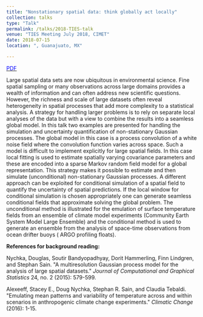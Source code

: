 ```yaml
---
title: "Nonstationary spatial data: think globally act locally"
collection: talks
type: "Talk"
permalink: /talks/2018-TIES-talk
venue: "TIES Meeting July 2018, CIMET" 
date: 2018-07-15
location: ", Guanajuato, MX"

---
```

[<span style="color:blue">PDF</span>](https://dnychka.github.io/files/LocalTalkTIES.pdf)

Large spatial data sets are now ubiquitous in environmental science.
Fine spatial sampling or many observations across large domains
provides a wealth of information and can often address new scientific
questions.  However, the richness and scale of large datasets often
reveal heterogeneity in spatial processes that add more complexity to
a statistical analysis.  A strategy for handling larger problems is to
rely on separate local analyses of the data but with a view to combine
the results into a seamless global model. In this talk two examples
are presented for handling the simulation and uncertainty
quantification of non-stationary Gaussian processes. The global model
in this case is a process convolution of a white noise field where the
convolution function varies across space. Such a model is difficult to
implement explicitly for large spatial fields. In this case local
fitting is used to estimate spatially varying covariance parameters
and these are encoded into a sparse Markov random field model for a
global representation. This strategy makes it possible to estimate and
then simulate (unconditional) non-stationary Gaussian processes. A
different approach can be exploited for conditional simulation of a
spatial field to quantify the uncertainty of spatial predictions. If
the local window for conditional simulation is chosen appropriately
one can generate seamless conditional fields that approximate solving
the global problem. The unconditional method is illustrated for the
emulation of surface temperature fields from an ensemble of climate
model experiments (Community Earth System Model Large Ensemble) and
the conditional method is used to generate an ensemble from the
analysis of space-time observations from ocean drifter buoys ( ARGO
profiling floats). 

**References for background reading:**

Nychka, Douglas, Soutir Bandyopadhyay, Dorit Hammerling, Finn
Lindgren, and Stephan Sain. "A multiresolution Gaussian process model
for the analysis of large spatial datasets." *Journal of Computational
and Graphical Statistics* 24, no. 2 (2015): 579-599.

Alexeeff, Stacey E., Doug Nychka, Stephan R. Sain, and Claudia
Tebaldi. "Emulating mean patterns and variability of temperature
across and within scenarios in anthropogenic climate change
experiments." *Climatic Change* (2016): 1-15.
